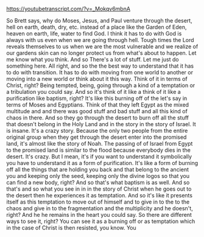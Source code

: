 https://youtubetranscript.com/?v=_Mokqv6mbnA

 So Brett says, why do Moses, Jesus, and Paul venture through the desert, hell on earth, death, dry, etc. instead of a place like the Garden of Eden, heaven on earth, life, water to find God. I think it has to do with God is always with us even when we are going through hell. Tough times the Lord reveals themselves to us when we are the most vulnerable and we realize of our gardens skin can no longer protect us from what's about to happen. Let me know what you think. And so There's a lot of stuff. Let me just do something here. All right, and so the the best way to understand that it has to do with transition. It has to do with moving from one world to another or moving into a new world or think about it this way. Think of it in terms of Christ, right? Being tempted, being, going through a kind of a temptation or a tribulation you could say. And so it's think of it like a think of it like a purification like baptism, right? It's like this burning off of the let's say in terms of Moses and Egyptians. Think of that they left Egypt as the mixed multitude and and there was good stuff and bad stuff and all this kind of chaos in there. And so they go through the desert to burn off all the stuff that doesn't belong in the Holy Land and in the story in the story of Israel. It is insane. It's a crazy story. Because the only two people from the entire original group when they get through the desert enter into the promised land, it's almost like the story of Noah. The passing of of Israel from Egypt to the promised land is similar to the flood because everybody dies in the desert. It's crazy. But I mean, it's if you want to understand it symbolically you have to understand it as a form of purification. It's like a form of burning off all the things that are holding you back and that belong to the ancient you and keeping only the seed, keeping only the divine logos so that you can find a new body, right? And so that's what baptism is as well. And so that's and so what you see in in in the story of Christ when he goes out to the desert then he experiences it as temptation. And so it's like it presents itself as this temptation to move out of himself and to give in to the to the chaos and give in to the fragmentation and the multiplicity and he doesn't, right? And he he remains in the heart you could say. So there are different ways to see it, right? You can see it as a burning off or as temptation which in the case of Christ is then resisted, you know. You